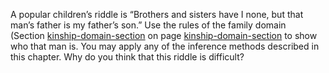 

A popular children’s riddle is “Brothers and sisters have I none, but
that man’s father is my father’s son.” Use the rules of the family
domain (Section <a class="sectionRef" title="" href="#">kinship-domain-section</a> on
page <a class="pageRef" title="" href="#">kinship-domain-section</a> to show who that man is. You may apply any of the
inference methods described in this chapter. Why do you think that this
riddle is difficult?
